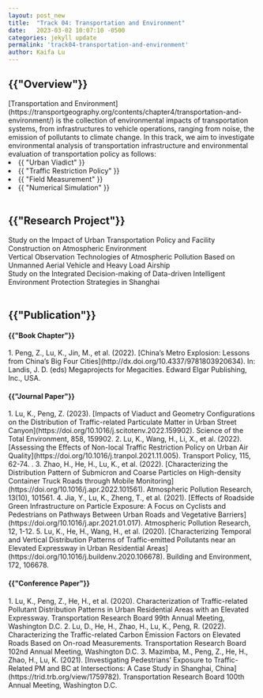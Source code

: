 ```yaml
---
layout: post_new
title:  "Track 04: Transportation and Environment"
date:   2023-03-02 10:07:10 -0500
categories: jekyll update
permalink: 'track04-transportation-and-environment'
author: Kaifa Lu
---
```


<h2>{{"Overview"}}</h2>
[Transportation and Environment](https://transportgeography.org/contents/chapter4/transportation-and-environment/) is the collection of environmental impacts of transportation systems, from infrastructures to vehicle operations, ranging from noise, the emission of pollutants to climate change. In this track, we aim to investigate environmental analysis of transportation infrastructure and environmental evaluation of transportation policy as follows:
<li>{{ "Urban Viadict" }}</li>
<li>{{ "Traffic Restriction Policy" }}</li>
<li>{{ "Field Measurement" }}</li>
<li>{{ "Numerical Simulation" }}</li>
<br>
<h2>{{"Research Project"}}</h2>
Study on the Impact of Urban Transportation Policy and Facility Construction on Atmospheric Environment <br>
Vertical Observation Technologies of Atmospheric Pollution Based on Unmanned Aerial Vehicle and Heavy Load Airship <br>
Study on the Integrated Decision-making of Data-driven Intelligent Environment Protection Strategies in Shanghai
<br>
<br>
<h2>{{"Publication"}}</h2>
<h4>{{"Book Chapter"}}</h4>
1. Peng, Z., Lu, K., Jin, M., et al. (2022). [China’s Metro Explosion: Lessons from China’s Big Four Cities](http://dx.doi.org/10.4337/9781803920634). In: Landis, J. D. (eds) Megaprojects for Megacities. Edward Elgar Publishing, Inc., USA.
<br>
<h4>{{"Journal Paper"}}</h4>
1. Lu, K., Peng, Z. (2023). [Impacts of Viaduct and Geometry Configurations on the Distribution of Traffic-related Particulate Matter in Urban Street Canyon](https://doi.org/10.1016/j.scitotenv.2022.159902). Science of the Total Environment, 858, 159902.
2. Lu, K., Wang, H., Li, X., et al. (2022). [Assessing the Effects of Non-local Traffic Restriction Policy on Urban Air Quality](https://doi.org/10.1016/j.tranpol.2021.11.005). Transport Policy, 115, 62-74. .
3. Zhao, H., He, H., Lu, K., et al. (2022). [Characterizing the Distribution Pattern of Submicron and Coarse Particles on High-density Container Truck Roads through Mobile Monitoring](https://doi.org/10.1016/j.apr.2022.101561). Atmospheric Pollution Research, 13(10), 101561.
4. Jia, Y., Lu, K., Zheng, T., et al. (2021). [Effects of Roadside Green Infrastructure on Particle Exposure: A Focus on Cyclists and Pedestrians on Pathways Between Urban Roads and Vegetative Barriers](https://doi.org/10.1016/j.apr.2021.01.017). Atmospheric Pollution Research, 12, 1-12.
5. Lu, K., He, H., Wang, H., et al. (2020). [Characterizing Temporal and Vertical Distribution Patterns of Traffic-emitted Pollutants near an Elevated Expressway in Urban Residential Areas](https://doi.org/10.1016/j.buildenv.2020.106678). Building and Environment, 172, 106678.
<h4>{{"Conference Paper"}}</h4>
1. Lu, K., Peng, Z., He, H., et al. (2020). Characterization of Traffic-related Pollutant Distribution Patterns in Urban Residential Areas with an Elevated Expressway. Transportation Research Board 99th Annual Meeting, Washington D.C.
2. Lu, D., He, H., Zhao, H., Lu, K., Peng, R. (2022). Characterizing the Traffic-related Carbon Emission Factors on Elevated Roads Based on On-road Measurements. Transportation Research Board 102nd Annual Meeting, Washington D.C.
3. Mazimba, M., Peng, Z., He, H., Zhao, H., Lu, K. (2021). [Investigating Pedestrians’ Exposure to Traffic-Related PM and BC at Intersections: A Case Study in Shanghai, China](https://trid.trb.org/view/1759782). Transportation Research Board 100th Annual Meeting, Washington D.C.
